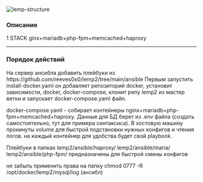 ![lemp-structure](https://user-images.githubusercontent.com/36474638/122211855-dc90ae00-ceaf-11eb-96ec-94c14e014313.png)

<h3>Описание</h3>
1 STACK ginx+mariadb+php-fpm+memcached+haproxy
 
 
<hr></hr>
<h3>Порядок действий</h3>
На сервер ансибла добавить плейбуки из https://github.com/reeves0x0/lemp2/tree/main/ansible Первым запустить install-docker.yaml он добавляет репозиторий docker, установит зависимости, docker, docker-compose, клонит репу lemp2 из мастер ветки и запускает docker-compose.yaml файл.

docker-compose.yaml - собирает контейнеры nginx+mariadb+php-fpm+memcached+haproxy. Данные для БД берет из .env файла (создать самостоятельно, тут для примера синтаксиса). В хостовую машину прокинуты volume для быстрой подстановки нужных конфигов и чтения логов. на каждый контейнер для удобства будет свой playbook. 

Плейбуки в папках lemp2/ansible/haproxy/  lemp2/ansible/maria/   lemp2/ansible/php-fpm/ предназначены для быстрой смены конфигов
       
не забыть применить права на папку chmod 0777 -R /opt/docker/lemp2/mysql/log (ансибл)

